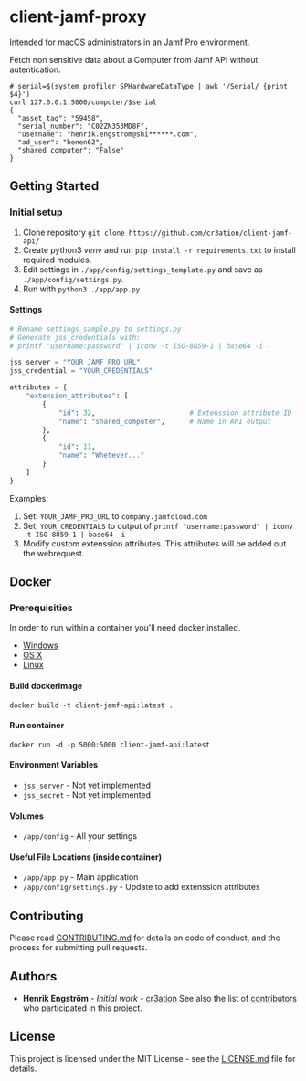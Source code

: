 # client-jamf-proxy

Intended for macOS administrators in an Jamf Pro environment.

Fetch non sensitive data about a Computer from Jamf API without autentication.
```shell
# serial=$(system_profiler SPHardwareDataType | awk '/Serial/ {print $4}')
curl 127.0.0.1:5000/computer/$serial
{
  "asset_tag": "59458", 
  "serial_number": "C02ZN353MD8F", 
  "username": "henrik.engstrom@shi******.com", 
  "ad_user": "henen62", 
  "shared_computer": "False"
}
```

## Getting Started 

### Initial setup

1. Clone repository `git clone https://github.com/cr3ation/client-jamf-api/`
2. Create python3 *venv* and run `pip install -r requirements.txt` to install required modules.
3. Edit settings in `./app/config/settings_template.py` and save as `./app/config/settings.py`.
4. Run with `python3 ./app/app.py`

#### Settings
```python
# Rename settings_sample.py to settings.py
# Generate jss_credentials with:
# printf "username:password" | iconv -t ISO-8859-1 | base64 -i -

jss_server = "YOUR_JAMF_PRO_URL"            
jss_credential = "YOUR_CREDENTIALS"         

attributes = {
    "extension_attributes": [
        {
            "id": 32,                       # Extenssion attribute ID
            "name": "shared_computer",      # Name in API output
        },
        {
            "id": 11,
            "name": "Whetever..."
        }
    ]
}
```

Examples:
1. Set: `YOUR_JAMF_PRO_URL` to `company.jamfcloud.com`
2. Set: `YOUR_CREDENTIALS` to output of `printf "username:password" | iconv -t ISO-8859-1 | base64 -i -`
3. Modify custom extenssion attributes. This attributes will be added out the webrequest.


## Docker
### Prerequisities
In order to run within a container you'll need docker installed.

* [Windows](https://docs.docker.com/windows/started)
* [OS X](https://docs.docker.com/mac/started/)
* [Linux](https://docs.docker.com/linux/started/)

#### Build dockerimage
```shell
docker build -t client-jamf-api:latest . 
```

#### Run container
```shell
docker run -d -p 5000:5000 client-jamf-api:latest
```

#### Environment Variables
* `jss_server` - Not yet implemented
* `jss_secret` - Not yet implemented

#### Volumes
* `/app/config` - All your settings

#### Useful File Locations (inside container)
* `/app/app.py` - Main application
* `/app/config/settings.py` - Update to add extenssion attributes

## Contributing
Please read [CONTRIBUTING.md](CONTRIBUTING.md) for details on code of conduct, and the process for submitting pull requests.

## Authors
* **Henrik Engström** - *Initial work* - [cr3ation](https://github.com/cr3ation)
See also the list of [contributors](https://github.com/cr3ation/client-jamf-api/contributors) who 
participated in this project.

## License
This project is licensed under the MIT License - see the [LICENSE.md](LICENSE.md) file for details.
